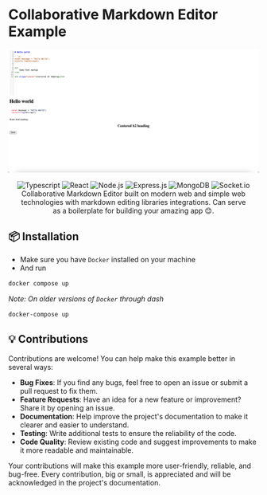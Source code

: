 # Collaborative Markdown Editor Example

![Screenshot](./client/public/screenshot.png)

<div align="center">
  <img src="https://img.shields.io/badge/typescript-%23007ACC.svg?style=for-the-badge&logo=typescript&logoColor=white" alt="Typescript">
  <img src="https://img.shields.io/badge/react-%2320232a.svg?style=for-the-badge&logo=react&logoColor=%2361DAFB" alt="React">
  <img src="https://img.shields.io/badge/node.js-6DA55F?style=for-the-badge&logo=node.js&logoColor=white" alt="Node.js">
  <img src="https://img.shields.io/badge/express.js-%23404d59.svg?style=for-the-badge&logo=express&logoColor=%2361DAFB" alt="Express.js">
  <img src="https://img.shields.io/badge/MongoDB-%234ea94b.svg?style=for-the-badge&logo=mongodb&logoColor=white" alt="MongoDB">
  <img src="https://img.shields.io/badge/Socket.io-black?style=for-the-badge&logo=socket.io&badgeColor=010101" alt="Socket.io">
</div>

<p align="center" style="width: 90%; margin: 0 auto">
Collaborative Markdown Editor built on modern web and simple web technologies with markdown editing libraries integrations. Can serve as a boilerplate for building your amazing app 😊.
</p>

## 📦 Installation
- Make sure you have `Docker` installed on your machine
- And run
```bash
docker compose up
```
_Note: On older versions of `Docker` through dash_
```bash
docker-compose up
```

## 💡 Contributions

Contributions are welcome! You can help make this example better in several ways:

- **Bug Fixes**: If you find any bugs, feel free to open an issue or submit a pull request to fix them.
- **Feature Requests**: Have an idea for a new feature or improvement? Share it by opening an issue.
- **Documentation**: Help improve the project's documentation to make it clearer and easier to understand.
- **Testing**: Write additional tests to ensure the reliability of the code.
- **Code Quality**: Review existing code and suggest improvements to make it more readable and maintainable.

Your contributions will make this example more user-friendly, reliable, and bug-free. Every contribution, big or small, is appreciated and will be acknowledged in the project's documentation.
